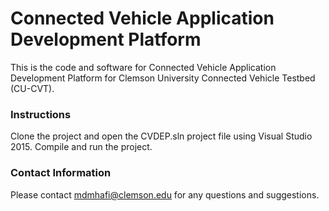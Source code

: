 # Connected Vehicle Application Development Platform
This is the code and software for Connected Vehicle Application Development Platform for Clemson University Connected Vehicle Testbed (CU-CVT).

### Instructions

Clone the project and open the CVDEP.sln project file using Visual Studio 2015. 
Compile and run the project. 

### Contact Information
Please contact mdmhafi@clemson.edu for any questions and suggestions. 



